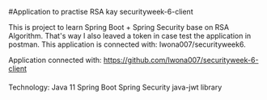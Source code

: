 #Application to practise RSA kay securityweek-6-client

This is project to learn Spring Boot + Spring Security
base on RSA Algorithm. That's way I also leaved a token in case test the application in postman.
This application is connected with: Iwona007/securityweek6.

Application connected with: https://github.com/Iwona007/securityweek-6-client
####
Technology:
Java 11
Spring Boot
Spring Security
java-jwt library

